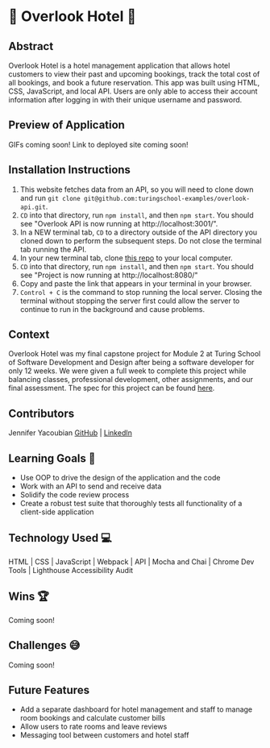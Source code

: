 # 🏨 Overlook Hotel 🏨

## Abstract

Overlook Hotel is a hotel management application that allows hotel customers to view their past and upcoming bookings, track the total cost of all bookings, and book a future reservation. This app was built using HTML, CSS, JavaScript, and local API. Users are only able to access their account information after logging in with their unique username and password.

## Preview of Application

GIFs coming soon!
Link to deployed site coming soon!

## Installation Instructions
1. This website fetches data from an API, so you will need to clone down and run `git clone git@github.com:turingschool-examples/overlook-api.git`.
2. `CD` into that directory, run `npm install`, and then `npm start`. You should see "Overlook API is now running at http://localhost:3001/".
3. In a NEW terminal tab, `CD` to a directory outside of the API directory you cloned down to perform the subsequent steps. Do not close the terminal tab running the API.
3. In your new terminal tab, clone [this repo](https://github.com/jmyacobn/overlook) to your local computer.
4. `CD` into that directory, run `npm install`, and then `npm start`. You should see "Project is now running at http://localhost:8080/"
5. Copy and paste the link that appears in your terminal in your browser.
6. `Control + C` is the command to stop running the local server. Closing the terminal without stopping the server first could allow the server to continue to run in the background and cause problems.

## Context
Overlook Hotel was my final capstone project for Module 2 at Turing School of Software Development and Design after being a software developer for only 12 weeks. We were given a full week to complete this project while balancing classes, professional development, other assignments, and our final assessment. The spec for this project can be found [here](https://frontend.turing.edu/projects/overlook.html).

## Contributors
Jennifer Yacoubian [GitHub](https://github.com/jmyacobn) | [LinkedIn](https://www.linkedin.com/in/jennifer-yacoubian/)

## Learning Goals 🎯
- Use OOP to drive the design of the application and the code
- Work with an API to send and receive data
- Solidify the code review process
- Create a robust test suite that thoroughly tests all functionality of a client-side application

## Technology Used 💻
HTML | CSS | JavaScript | Webpack | API | Mocha and Chai | Chrome Dev Tools | Lighthouse Accessibility Audit

## Wins 🏆
Coming soon!

## Challenges 😅
Coming soon!

## Future Features
- Add a separate dashboard for hotel management and staff to manage room bookings and calculate customer bills
- Allow users to rate rooms and leave reviews
- Messaging tool between customers and hotel staff




